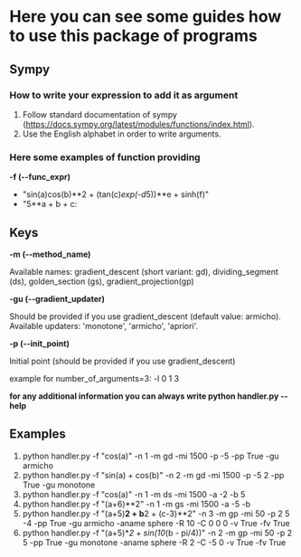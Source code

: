 # Here you can see some guides how to use this package of programs


## Sympy

### How to write your expression to add it as argument

1. Follow standard documentation of sympy (https://docs.sympy.org/latest/modules/functions/index.html).
2. Use the English alphabet in order to write arguments.


### Here some examples of function providing

**-f (--func_expr)**

- "sin(a)cos(b)**2 + (tan(c)*exp(-d*5))**e + sinh(f)"
- "5**a + b + c:

## Keys

**-m (--method_name)**

Available names: gradient_descent (short variant: gd), dividing_segment (ds), golden_section (gs), gradient_projection(gp)

**-gu (--gradient_updater)**

Should be provided if you use gradient_descent (default value: armicho).
Available updaters: 'monotone', 'armicho', 'apriori'.

**-p (--init_point)**

Initial point (should be provided if you use gradient_descent)

example for number_of_arguments=3: -l 0 1 3 


**for any additional information you  can always write python handler.py --help**


## Examples

1. python handler.py -f "cos(a)" -n 1 -m gd -mi 1500 -p -5 -pp True -gu armicho
2. python handler.py -f "sin(a) + cos(b)" -n 2 -m gd -mi 1500 -p -5 2 -pp True -gu monotone
3. python handler.py -f "cos(a)" -n 1 -m ds -mi 1500 -a -2 -b 5
4. python handler.py -f "(a+6)**2" -n 1 -m gs -mi 1500 -a -5 -b
5. python handler.py -f "(a+5)**2 + b**2 + (c-3)**2" -n 3 -m gp -mi 50 -p 2 5 -4 -pp True -gu armicho -aname sphere -R 10 -C 0 0 0 -v True -fv True
6. python handler.py -f "(a+5)**2 + sin(10*(b - pi/4))" -n 2 -m gp -mi 50 -p 2 5 -pp True -gu monotone -aname sphere -R 2 -C -5 0  -v True -fv True

